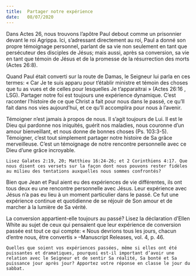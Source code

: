 ```yaml
---
title:  Partager notre expérience
date:   08/07/2020
---
```


Dans Actes 26, nous trouvons l’apôtre Paul debout comme un prisonnier devant le roi Agrippa. Ici, s’adressant directement au roi, Paul a donné son propre témoignage personnel, parlant de sa vie non seulement en tant que persécuteur des disciples de Jésus; mais aussi, après sa conversion, sa vie en tant que témoin de Jésus et de la promesse de la résurrection des morts (Actes 26:8).

Quand Paul était converti sur la route de Damas, le Seigneur lui parla en ces termes: « Car Je te suis apparu pour t’établir ministre et témoin des choses que tu as vues et de celles pour lesquelles Je t’apparaitrai » (Actes 26:16 , LSG). Partager notre foi est toujours une expérience dynamique. C’est raconter l’histoire de ce que Christ a fait pour nous dans le passé, ce qu’Il fait dans nos vies aujourd’hui, et ce qu’Il accomplira pour nous à l’avenir.

Témoigner n’est jamais à propos de nous. Il s’agit toujours de Lui. Il est le Dieu qui pardonne nos iniquités, guérit nos maladies, nous couronne d’un amour bienveillant, et nous donne de bonnes choses (Ps. 103:3-5). Témoigner, c’est tout simplement partager notre histoire de Sa grâce merveilleuse. C’est un témoignage de notre rencontre personnelle avec ce Dieu d’une grâce incroyable.

`Lisez Galates 2:19, 20; Matthieu 16:24-26; et 2 Corinthiens 4:17. Que nous disent ces versets sur la façon dont nous pouvons rester fidèles au milieu des tentations auxquelles nous sommes confrontés?`

Bien que Jean et Paul aient eu des expériences de vie différentes, ils ont tous deux eu une rencontre personnelle avec Jésus. Leur expérience avec Jésus n’a pas eu lieu à un moment particulier dans le passé. Ce fut une expérience continue et quotidienne de se réjouir de Son amour et de marcher à la lumière de Sa vérité.

La conversion appartient-elle toujours au passé? Lisez la déclaration d’Ellen White au sujet de ceux qui pensaient que leur expérience de conversion passée est tout ce qui compte: « Nous devrions tous les jours, chacun d’entre nous, être convertis » –Manuscript Releases, vol. 4, p. 46.

`Quelles que soient vos expériences passées, même si elles ont été puissantes et dramatiques, pourquoi est-il important d’avoir une relation avec le Seigneur et de sentir Sa réalité, Sa bonté et Sa puissance jour après jour? Apportez votre réponse en classe le jour du sabbat.`